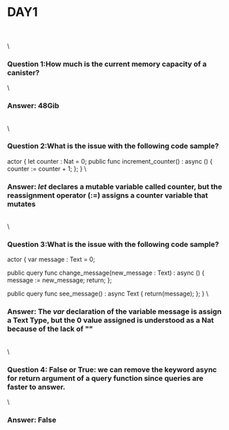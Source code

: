# **DAY1**
\
\
\
### **Question 1:How much is the current memory capacity of a canister?**
\
### **Answer:** 48Gib
\
\
### **Question 2:What is the issue with the following code sample?**
actor {
  let counter : Nat = 0;
  public func increment_counter() : async () {
    counter := counter + 1;
  };
}
\
### **Answer:** *let* declares a mutable variable called counter, but the reassignment operator (:=) assigns a counter variable that mutates
\
\
### **Question 3:What is the issue with the following code sample?**
actor {
  var message : Text = 0;

  public query func change_message(new_message : Text) : async () {
    message := new_message;
    return;
  };
  
  public query func see_message() : async Text {
    return(message);
  };
}
\
### **Answer:** The *var* declaration of the variable message is assign a Text Type, but the 0 value assigned is understood as a Nat because of the lack of ""
\
\
### **Question 4: False or True: we can remove the keyword async for return argument of a query function since queries are faster to answer.**
\
### **Answer:** False